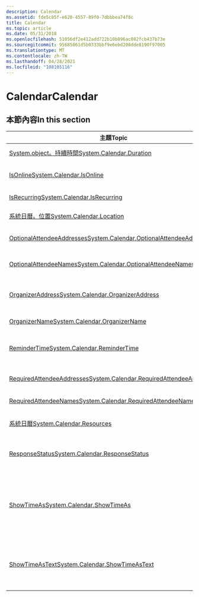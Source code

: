 ```yaml
---
description: Calendar
ms.assetid: fde5c85f-e620-4557-89f0-7dbbbea74f8c
title: Calendar
ms.topic: article
ms.date: 05/31/2018
ms.openlocfilehash: 51056df2e412add722b10b896ac082fcb437b73e
ms.sourcegitcommit: 95685061d5b0333bbf9e6ebd208dde8190f97005
ms.translationtype: MT
ms.contentlocale: zh-TW
ms.lasthandoff: 04/28/2021
ms.locfileid: "108105116"
---
```

# <a name="calendar"></a><span data-ttu-id="3a09b-103">Calendar</span><span class="sxs-lookup"><span data-stu-id="3a09b-103">Calendar</span></span>

## <a name="in-this-section"></a><span data-ttu-id="3a09b-104">本節內容</span><span class="sxs-lookup"><span data-stu-id="3a09b-104">In this section</span></span>



| <span data-ttu-id="3a09b-105">主題</span><span class="sxs-lookup"><span data-stu-id="3a09b-105">Topic</span></span>                                                                                                              | <span data-ttu-id="3a09b-106">描述</span><span class="sxs-lookup"><span data-stu-id="3a09b-106">Description</span></span>                                                                                                                                                          |
|--------------------------------------------------------------------------------------------------------------------|----------------------------------------------------------------------------------------------------------------------------------------------------------------------|
| [<span data-ttu-id="3a09b-107">System.object。持續時間</span><span class="sxs-lookup"><span data-stu-id="3a09b-107">System.Calendar.Duration</span></span>](./props-system-calendar-duration.md)<br/>                                   | <span data-ttu-id="3a09b-108">行事曆持續時間。</span><span class="sxs-lookup"><span data-stu-id="3a09b-108">The calendar duration.</span></span><br/>                                                                                                                                    |
| [<span data-ttu-id="3a09b-109">IsOnline</span><span class="sxs-lookup"><span data-stu-id="3a09b-109">System.Calendar.IsOnline</span></span>](./props-system-calendar-isonline.md)<br/>                                   | <span data-ttu-id="3a09b-110">指出事件是否為線上事件。</span><span class="sxs-lookup"><span data-stu-id="3a09b-110">Indicates whether the event is an online event.</span></span><br/>                                                                                                           |
| [<span data-ttu-id="3a09b-111">IsRecurring</span><span class="sxs-lookup"><span data-stu-id="3a09b-111">System.Calendar.IsRecurring</span></span>](./props-system-calendar-isrecurring.md)<br/>                             | <span data-ttu-id="3a09b-112">指出事件是否會重複發生。</span><span class="sxs-lookup"><span data-stu-id="3a09b-112">Indicates if the event will recur.</span></span><br/>                                                                                                                        |
| [<span data-ttu-id="3a09b-113">系統日曆。位置</span><span class="sxs-lookup"><span data-stu-id="3a09b-113">System.Calendar.Location</span></span>](./props-system-calendar-location.md)<br/>                                   | <span data-ttu-id="3a09b-114">表示事件的位置。</span><span class="sxs-lookup"><span data-stu-id="3a09b-114">Indicates the location of the event.</span></span><br/>                                                                                                                      |
| [<span data-ttu-id="3a09b-115">OptionalAttendeeAddresses</span><span class="sxs-lookup"><span data-stu-id="3a09b-115">System.Calendar.OptionalAttendeeAddresses</span></span>](./props-system-calendar-optionalattendeeaddresses.md)<br/> | <span data-ttu-id="3a09b-116">所有選用出席者的位址。</span><span class="sxs-lookup"><span data-stu-id="3a09b-116">Addresses of the all the optional attendees.</span></span> <br/>                                                                                                             |
| [<span data-ttu-id="3a09b-117">OptionalAttendeeNames</span><span class="sxs-lookup"><span data-stu-id="3a09b-117">System.Calendar.OptionalAttendeeNames</span></span>](./props-system-calendar-optionalattendeenames.md)<br/>         | <span data-ttu-id="3a09b-118">所有選用出席者的名稱。</span><span class="sxs-lookup"><span data-stu-id="3a09b-118">Names of the all the optional attendees.</span></span><br/>                                                                                                                  |
| [<span data-ttu-id="3a09b-119">OrganizerAddress</span><span class="sxs-lookup"><span data-stu-id="3a09b-119">System.Calendar.OrganizerAddress</span></span>](./props-system-calendar-organizeraddress.md)<br/>                   | <span data-ttu-id="3a09b-120">事件召集人的位址。</span><span class="sxs-lookup"><span data-stu-id="3a09b-120">The address of the event organizer.</span></span> <span data-ttu-id="3a09b-121">這是郵寄或街道位址。</span><span class="sxs-lookup"><span data-stu-id="3a09b-121">This is a mailing or street address.</span></span><br/>                                                                                  |
| [<span data-ttu-id="3a09b-122">OrganizerName</span><span class="sxs-lookup"><span data-stu-id="3a09b-122">System.Calendar.OrganizerName</span></span>](./props-system-calendar-organizername.md)<br/>                         | <span data-ttu-id="3a09b-123">事件召集人的名稱。</span><span class="sxs-lookup"><span data-stu-id="3a09b-123">The name of the event organizer.</span></span><br/>                                                                                                                          |
| [<span data-ttu-id="3a09b-124">ReminderTime</span><span class="sxs-lookup"><span data-stu-id="3a09b-124">System.Calendar.ReminderTime</span></span>](./props-system-calendar-remindertime.md)<br/>                           | <span data-ttu-id="3a09b-125">儲存使用者選擇要提醒事件的時間。</span><span class="sxs-lookup"><span data-stu-id="3a09b-125">Stores the time the user chooses to be reminded of the event.</span></span><br/>                                                                                             |
| [<span data-ttu-id="3a09b-126">RequiredAttendeeAddresses</span><span class="sxs-lookup"><span data-stu-id="3a09b-126">System.Calendar.RequiredAttendeeAddresses</span></span>](./props-system-calendar-requiredattendeeaddresses.md)<br/> | <span data-ttu-id="3a09b-127">所有必要出席者的位址。</span><span class="sxs-lookup"><span data-stu-id="3a09b-127">Addresses of the all the required attendees.</span></span><br/>                                                                                                              |
| [<span data-ttu-id="3a09b-128">RequiredAttendeeNames</span><span class="sxs-lookup"><span data-stu-id="3a09b-128">System.Calendar.RequiredAttendeeNames</span></span>](./props-system-calendar-requiredattendeenames.md)<br/>         | <span data-ttu-id="3a09b-129">所有必要出席者的名稱。</span><span class="sxs-lookup"><span data-stu-id="3a09b-129">Names of all the required attendees.</span></span><br/>                                                                                                                      |
| [<span data-ttu-id="3a09b-130">系統日曆</span><span class="sxs-lookup"><span data-stu-id="3a09b-130">System.Calendar.Resources</span></span>](./props-system-calendar-resources.md)<br/>                                 | <span data-ttu-id="3a09b-131">表示用於此事件的資源。</span><span class="sxs-lookup"><span data-stu-id="3a09b-131">Indicates the resources used for this event.</span></span><br/>                                                                                                              |
| [<span data-ttu-id="3a09b-132">ResponseStatus</span><span class="sxs-lookup"><span data-stu-id="3a09b-132">System.Calendar.ResponseStatus</span></span>](./props-system-calendar-responsestatus.md)<br/>                       | <span data-ttu-id="3a09b-133">將使用者回應的狀態儲存至行事曆中的會議。</span><span class="sxs-lookup"><span data-stu-id="3a09b-133">Stores the status of a user's responses to meetings in the calendar.</span></span><br/>                                                                                      |
| [<span data-ttu-id="3a09b-134">ShowTimeAs</span><span class="sxs-lookup"><span data-stu-id="3a09b-134">System.Calendar.ShowTimeAs</span></span>](./props-system-calendar-showtimeas.md)<br/>                               | <span data-ttu-id="3a09b-135">表示在事件期間出席者的狀態。</span><span class="sxs-lookup"><span data-stu-id="3a09b-135">Indicates the status of the attendee during the event.</span></span> <span data-ttu-id="3a09b-136">使用者可以選擇將狀態設為 [可用]、[忙碌]、[暫時] 或 [外出]。</span><span class="sxs-lookup"><span data-stu-id="3a09b-136">User can choose to set the status as free, busy, tentative or out of office.</span></span> <br/>                      |
| [<span data-ttu-id="3a09b-137">ShowTimeAsText</span><span class="sxs-lookup"><span data-stu-id="3a09b-137">System.Calendar.ShowTimeAsText</span></span>](./props-system-calendar-showtimeastext.md)<br/>                       | <span data-ttu-id="3a09b-138">[ShowTimeAs](./props-system-calendar-showtimeas.md)的使用者易記形式。</span><span class="sxs-lookup"><span data-stu-id="3a09b-138">The user-friendly form of [System.Calendar.ShowTimeAs](./props-system-calendar-showtimeas.md).</span></span> <span data-ttu-id="3a09b-139">此值不能以程式設計方式剖析。</span><span class="sxs-lookup"><span data-stu-id="3a09b-139">This value is not intended to be parsed programmatically.</span></span><br/> |



 

 

 
